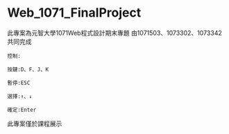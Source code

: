 # Web_1071_FinalProject
此專案為元智大學1071Web程式設計期末專題
由1071503、1073302、1073342共同完成


	控制:
	
	按鍵:D、F、J、K

	暫停:ESC

	選擇:↑、↓

	確定:Enter

此專案僅於課程展示
